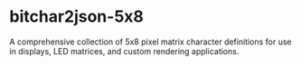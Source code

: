 # bitchar2json-5x8
A comprehensive collection of 5x8 pixel matrix character definitions for use in displays, LED matrices, and custom rendering applications.
